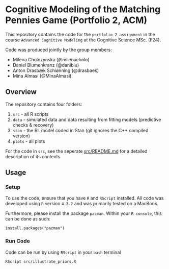 # Cognitive Modeling of the Matching Pennies Game (Portfolio 2, ACM)
This repository contains the code for the `portfolio 2 assignment` in the course `Advanced Cognitive Modeling` at the Cognitive Science MSc. (F24).

Code was produced jointly by the group members:
* Milena Cholozynska (@milenacholo)
* Daniel Blumenkranz (@daniblu)
* Anton Drasbæk Schiønning (@drasbaek)
* Mina Almasi (@MinaAlmasi)

## Overview 
The repository contains four folders: 
1. `src` - all R scripts 
2. `data` - simulated data and data resulting from fitting models (predictive checks & recovery)
3. `stan` - the RL model coded in Stan (git ignores the C++ compiled version)
4. `plots` - all plots

For the code in `src`, see the seperate [src/README.md](https://github.com/drasbaek/modeling-matching-pennies/blob/main/src/README.md) for a detailed description of its contents.

## Usage 
### Setup
To use the code, ensure that you have `R` and `RScript` installed. All code was developed using `R` version `4.3.2` and was primarily tested on a MacBook.

Furthermore, please install the package `pacman`. Within your `R console`, this can be done as such: 
```
install.packages("pacman")
```
### Run Code 
Code can be run by using `RScript` in your `bash` terminal
```bash
RScript src/illustrate_priors.R
```
